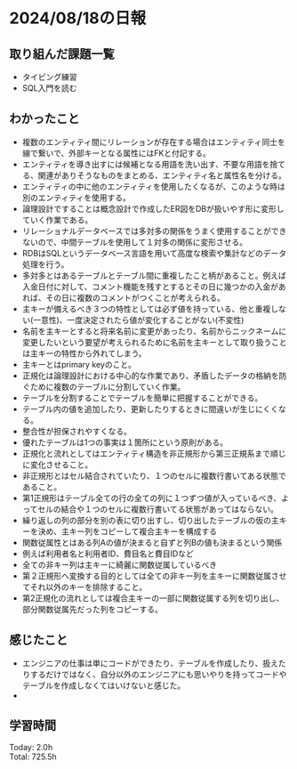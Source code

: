# 2024/08/18の日報
## 取り組んだ課題一覧
* タイピング練習
* SQL入門を読む
## わかったこと
*  複数のエンティティ間にリレーションが存在する場合はエンティティ同士を線で繋いで、外部キーとなる属性にはFKと付記する。
*  エンティティを導き出すには候補となる用語を洗い出す、不要な用語を捨てる、関連がありそうなものをまとめる、エンティティ名と属性名を分ける。
*  エンティティの中に他のエンティティを使用したくなるが、このような時は別のエンティティを使用する。
*  論理設計ですることは概念設計で作成したER図をDBが扱いやす形に変形していく作業である。
*  リレーショナルデータベースでは多対多の関係をうまく使用することができないので、中間テーブルを使用して１対多の関係に変形させる。
  *  RDBはSQLというデータベース言語を用いて高度な検索や集計などのデータ処理を行う。
  *  多対多とはあるテーブルとテーブル間に重複したこと柄があること。例えば入金日付に対して、コメント機能を残すとするとその日に幾つかの入金があれば、その日に複数のコメントがつくことが考えられる。
*  主キーが備えるべき３つの特性としては必ず値を持っている、他と重複しない(一意性)、一度決定されたら値が変化することがない(不変性)
  *  名前を主キーとすると将来名前に変更があったり、名前からニックネームに変更したいという要望が考えられるために名前を主キーとして取り扱うことは主キーの特性から外れてしまう。
  *  主キーとはprimary keyのこと。
*  正規化は論理設計における中心的な作業であり、矛盾したデータの格納を防ぐために複数のテーブルに分割していく作業。
  *  テーブルを分割することでテーブルを簡単に把握することができる。
  *  テーブル内の値を追加したり、更新したりするときに間違いが生じにくくなる。
  *  整合性が担保されやすくなる。
  *  優れたテーブルは1つの事実は１箇所にという原則がある。
*  正規化と流れとしてはエンティティ構造を非正規形から第三正規系まで順じに変化させること。
  *  非正規形とはセル結合されていたり、１つのセルに複数行書いてある状態であること。
*  第1正規形はテーブル全ての行の全ての列に１つずつ値が入っているべき、よってセルの結合や１つのセルに複数行書いてる状態があってはならない。
  *  繰り返しの列の部分を別の表に切り出すし、切り出したテーブルの仮の主キーを決め、主キー列をコピーして複合主キーを構成する
*  関数従属性とはある列Aの値が決まると自ずと列Bの値も決まるという関係
  *  例えば利用者名と利用者ID、費目名と費目IDなど
  *  全ての非キー列は主キーに綺麗に関数従属しているべき
  *  第２正規形へ変換する目的としては全ての非キー列を主キーに関数従属させてそれ以外のキーを排除すること。
*  第2正規化の流れとしては複合主キーの一部に関数従属する列を切り出し、部分関数従属先だった列をコピーする。                          
## 感じたこと
* エンジニアの仕事は単にコードができたり、テーブルを作成したり、扱えたりするだけではなく、自分以外のエンジニアにも思いやりを持ってコードやテーブルを作成しなくてはいけないと感じた。
* 
## 学習時間
Today: 2.0h<br>
Total: 725.5h
